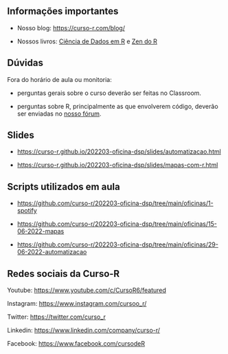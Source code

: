 
<!-- README.md is generated from README.Rmd. Please edit that file -->

## Informações importantes

  - Nosso blog: <https://curso-r.com/blog/>

  - Nossos livros: [Ciência de Dados em R](https://livro.curso-r.com/) e
    [Zen do R](https://curso-r.github.io/zen-do-r/)

## Dúvidas

Fora do horário de aula ou monitoria:

  - perguntas gerais sobre o curso deverão ser feitas no Classroom.

  - perguntas sobre R, principalmente as que envolverem código, deverão
    ser enviadas no [nosso fórum](https://discourse.curso-r.com/).

## Slides

  - <https://curso-r.github.io/202203-oficina-dsp/slides/automatizacao.html>

  - <https://curso-r.github.io/202203-oficina-dsp/slides/mapas-com-r.html>

## Scripts utilizados em aula

  - <https://github.com/curso-r/202203-oficina-dsp/tree/main/oficinas/1-spotify>

  - <https://github.com/curso-r/202203-oficina-dsp/tree/main/oficinas/15-06-2022-mapas>

  - <https://github.com/curso-r/202203-oficina-dsp/tree/main/oficinas/29-06-2022-automatizacao>

## Redes sociais da Curso-R

Youtube: <https://www.youtube.com/c/CursoR6/featured>

Instagram: <https://www.instagram.com/cursoo_r/>

Twitter: <https://twitter.com/curso_r>

Linkedin: <https://www.linkedin.com/company/curso-r/>

Facebook: <https://www.facebook.com/cursodeR>

